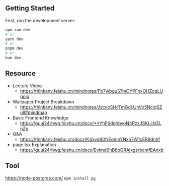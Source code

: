 ## Getting Started

First, run the development server:

```bash
npm run dev
# or
yarn dev
# or
pnpm dev
# or
bun dev
```

## Resource
- Lecture Video
	- https://thinkany.feishu.cn/mindnotes/Fb7wbguS7mOYPFnxOHZcqLUgnjg
- Wallpaper Project Breakdown
	- https://thinkany.feishu.cn/mindnotes/JycvbSHcTmGdUJnVx5NciqSZnlI#mindmap
- Basic Frontend Knowledge
	- https://guui24rhwg.feishu.cn/docx/**YhF6dghbyoN4PzxJSKLcIsELnZg
- Q&A
	- https://thinkany.feishu.cn/docx/K4xvd40NEomnYNxn7W1cER9dnhf
- page.tsx Explanation
	- https://guui24rhwg.feishu.cn/docx/Evlmd0hB8oGRAjxgsrbcmfEAnxb

## Tool
https://node-postgres.com/
`npm install pg`
